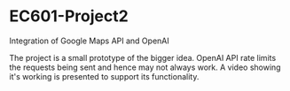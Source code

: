 # EC601-Project2
Integration of Google Maps API and OpenAI

The project is a small prototype of the bigger idea.
OpenAI API rate limits the requests being sent and hence may not always work.
A video showing it's working is presented to support its functionality.
